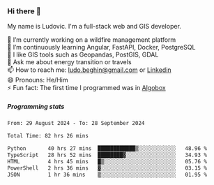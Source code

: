 ### Hi there 👋

My name is Ludovic. I'm a full-stack web and GIS developer.

 🔭 I’m currently working on a wildfire management platform<br/>
 🌱 I’m continuously learning Angular, FastAPI, Docker, PostgreSQL<br/>
 👯 I like GIS tools such as Geopandas, PostGIS, GDAL<br/>
 💬 Ask me about energy transition or travels<br/>
 📫 How to reach me: ludo.beghin@gmail.com or [Linkedin](https://www.linkedin.com/in/ludovic-beghin/)<br/>
 😄 Pronouns: He/Him<br/>
 ⚡ Fun fact: The first time I programmed was in [Algobox](https://fr.wikipedia.org/wiki/Algobox)<br/>

##### Programming stats
<!--START_SECTION:waka-->

```txt
From: 29 August 2024 - To: 28 September 2024

Total Time: 82 hrs 26 mins

Python       40 hrs 27 mins  ████████████▒░░░░░░░░░░░░   48.96 %
TypeScript   28 hrs 52 mins  ████████▓░░░░░░░░░░░░░░░░   34.93 %
HTML         4 hrs 45 mins   █▒░░░░░░░░░░░░░░░░░░░░░░░   05.76 %
PowerShell   2 hrs 36 mins   ▓░░░░░░░░░░░░░░░░░░░░░░░░   03.15 %
JSON         1 hr 36 mins    ▒░░░░░░░░░░░░░░░░░░░░░░░░   01.95 %
```

<!--END_SECTION:waka-->
